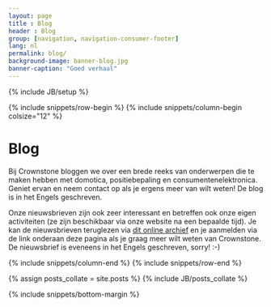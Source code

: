 ```yaml
---
layout: page
title : Blog
header : Blog
group: [navigation, navigation-consumer-footer]
lang: nl
permalink: blog/
background-image: banner-blog.jpg
banner-caption: "Goed verhaal"
---
```

{% include JB/setup %}

{% include snippets/row-begin %}
{% include snippets/column-begin colsize="12" %}

# Blog
				
Bij Crownstone bloggen we over een brede reeks van onderwerpen die te maken hebben met domotica, positiebepaling en consumentenelektronica. 
Geniet ervan en neem contact op als je ergens meer van wilt weten!
De blog is in het Engels geschreven.
				
Onze nieuwsbrieven zijn ook zeer interessant en betreffen ook onze eigen activiteiten (ze zijn beschikbaar via onze website na een bepaalde tijd).
Je kan de nieuwsbrieven teruglezen via
[dit online archief](http://us10.campaign-archive2.com/home/?u=d03baf337210e326a61dc14d5&id=a23d3e9ded)
en je aanmelden via de link onderaan deze pagina als je graag meer wilt weten van Crownstone.
De nieuwsbrief is eveneens in het Engels geschreven, sorry! :-)
			
{% include snippets/column-end %}
{% include snippets/row-end %}

<div class="container">
	<div class="row">
		<div class="col">
		{% assign posts_collate = site.posts %}
		{% include JB/posts_collate %}
		</div>
	</div>
</div>

{% include snippets/bottom-margin %}
